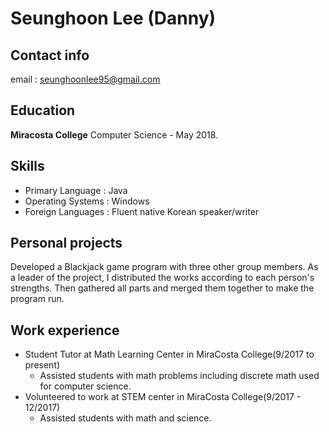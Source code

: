 
# Seunghoon Lee (Danny)

## Contact info
email : seunghoonlee95@gmail.com

## Education
**Miracosta College** Computer Science - May 2018. 

## Skills
* Primary Language : Java
* Operating Systems : Windows
* Foreign Languages : Fluent native Korean speaker/writer

## Personal projects
Developed a Blackjack game program with three other group members. As a leader of the project, I distributed the works according to each person's strengths. Then gathered all parts and merged them together to make the program run. 


## Work experience
* Student Tutor at Math Learning Center in MiraCosta College(9/2017 to present)
  - Assisted students with math problems including discrete math used for computer science.
* Volunteered to work at STEM center in MiraCosta College(9/2017 - 12/2017)
  - Assisted students with math and science.


